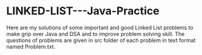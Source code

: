# LINKED-LIST---Java-Practice
Here are my solutions of some important and good Linked List problems to make grip over Java and DSA and to improve problem solving skill. The questions of problems are given in src folder of each problem in text format named Problem.txt.
